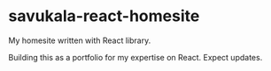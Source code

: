 # savukala-react-homesite
My homesite written with React library.

Building this as a portfolio for my expertise on React.
Expect updates.
